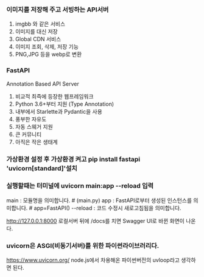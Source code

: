 ### 이미지를 저장해 주고 서빙하는 API서버

1. imgbb 와 같은 서비스
2. 이미지를 대신 저장
3. Global CDN 서비스
4. 이미지 조회, 삭제, 저장 기능
5. PNG,JPG 등을 webp로 변환

### FastAPI
Annotation Based API Server
1. 비교적 최즉에 등장한 웹프레임워크
2. Python 3.6+부터 지원 (Type Annotation)
3. 내부에서 Starlette과 Pydantic을 사용
4. 풍부한 자유도
5. 자동 스웨거 지원
6. 큰 커뮤니티
7. 아직은 작은 생태계


### 가상환경 설정 후 가상환경 켜고 pip install fastapi 'uvicorn[standard]'설치
### 실행할때는 터미널에 uvicorn main:app --reload 입력
main : 모듈명을 의미합니다. # (main.py)
app : FastAPI로부터 생성된 인스턴스를 의미합니다. # app=FastAPI()
--reload : 코드 수정시 새로고침됨을 의미합니다.

http://127.0.0.1:8000 로컬서버 뒤에 /docs를 치면 Swagger UI로 바뀐 화면이 나온다.

### uvicorn은 ASGI(비동기서버)를 위한 파이썬라이브러리다.
https://www.uvicorn.org/
node.js에서 차용해온 파이썬버전의 uvloop라고 생각하면 된다.
